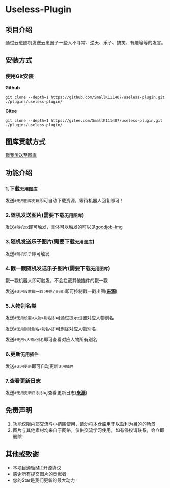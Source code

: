 # Useless-Plugin

## 项目介绍

通过云崽随机发送云崽圈子一些人不寻常、逆天、乐子、搞笑、有趣等等的发言。<br>

## 安装方式

### 使用Git安装

**Github**
```
git clone --depth=1 https://github.com/SmallK111407/useless-plugin.git ./plugins/useless-plugin/
```
**Gitee**
```
git clone --depth=1 https://gitee.com/SmallK111407/useless-plugin.git ./plugins/useless-plugin/
```

## 图库贡献方式

[戳我传送至图库](https://gitee.com/SmallK111407/goodjob-img)

## 功能介绍

### 1.下载`无用图库`

发送`#无用图库更新`即可自动下载资源，等待机器人回复即可！

### 2.随机发送图片(需要下载`无用图库`)

发送`#随机xx`即可触发，具体可以触发的可以见[goodjob-img](https://gitee.com/SmallK111407/goodjob-img/tree/main/resources)

### 3.随机发送乐子图片(需要下载`无用图库`)

发送`#随机乐子`即可触发

### 4.戳一戳随机发送乐子图片(需要下载`无用图库`)

戳一戳机器人即可触发，不会拦截其他插件的戳一戳

发送`#无用设置戳一戳(开启/关闭)`即可控制戳一戳出图([**来源**](https://gitee.com/SmallK111407/useless-plugin/pulls/7))

### 5.人物别名类

发送`#无用设置<人物>别名`即可通过提示设置对应人物别名 <br>

发送`#无用删除别名<别名>`即可删除对应人物别名 <br>

发送`#无用<人物>别名`即可查看对应人物所有别名

### 6.更新`无用插件`

发送`#无用更新`即可自动更新`无用插件`

### 7.查看更新日志

发送`#无用更新日志`即可查看更新日志([**来源**](https://gitee.com/SmallK111407/useless-plugin/pulls/1))

## 免责声明

1. 功能仅限内部交流与小范围使用，请勿将本仓库用于以盈利为目的的场景
2. 图片与其他素材均来自于网络，仅供交流学习使用，如有侵权请联系，会立即删除

## 其他或致谢
* 本项目遵循[MIT](./LICENSE)开源协议
* 感谢所有提交图片的贡献者
* 您的Star是我们更新的最大动力！
